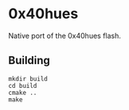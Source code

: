 # 0x40hues

Native port of the 0x40hues flash.

## Building

    mkdir build
    cd build
    cmake ..
    make

